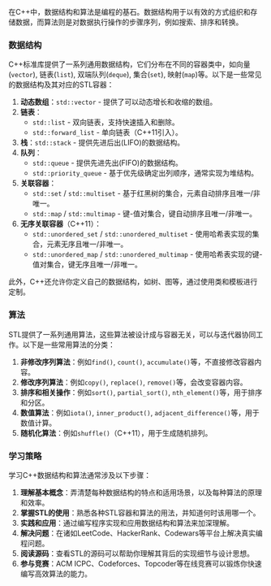 在C++中，数据结构和算法是编程的基石。数据结构用于以有效的方式组织和存储数据，而算法则是对数据执行操作的步骤序列，例如搜索、排序和转换。

### 数据结构

C++标准库提供了一系列通用数据结构，它们分布在不同的容器类中，如向量(`vector`), 链表(`list`), 双端队列(`deque`), 集合(`set`), 映射(`map`)等。以下是一些常见的数据结构及其对应的STL容器：

1. **动态数组**：`std::vector` - 提供了可以动态增长和收缩的数组。
2. **链表**：
    - `std::list` - 双向链表，支持快速插入和删除。
    - `std::forward_list` - 单向链表（C++11引入）。
3. **栈**：`std::stack` - 提供先进后出(LIFO)的数据结构。
4. **队列**：
    - `std::queue` - 提供先进先出(FIFO)的数据结构。
    - `std::priority_queue` - 基于优先级确定出列顺序，通常实现为堆结构。
5. **关联容器**：
    - `std::set` / `std::multiset` - 基于红黑树的集合，元素自动排序且唯一/非唯一。
    - `std::map` / `std::multimap` - 键-值对集合，键自动排序且唯一/非唯一。
6. **无序关联容器**（C++11）：
    - `std::unordered_set` / `std::unordered_multiset` - 使用哈希表实现的集合，元素无序且唯一/非唯一。
    - `std::unordered_map` / `std::unordered_multimap` - 使用哈希表实现的键-值对集合，键无序且唯一/非唯一。

此外，C++还允许你定义自己的数据结构，如树、图等，通过使用类和模板进行定制。

### 算法

STL提供了一系列通用算法，这些算法被设计成与容器无关，可以与迭代器协同工作。以下是一些常用算法的分类：

1. **非修改序列算法**：例如`find()`, `count()`, `accumulate()`等，不直接修改容器内容。
2. **修改序列算法**：例如`copy()`, `replace()`, `remove()`等，会改变容器内容。
3. **排序和相关操作**：例如`sort()`, `partial_sort()`, `nth_element()`等，用于排序和分区。
4. **数值算法**：例如`iota()`, `inner_product()`, `adjacent_difference()`等，用于数值计算。
5. **随机化算法**：例如`shuffle()`（C++11），用于生成随机排列。

### 学习策略

学习C++数据结构和算法通常涉及以下步骤：

1. **理解基本概念**：弄清楚每种数据结构的特点和适用场景，以及每种算法的原理和效率。
2. **掌握STL的使用**：熟悉各种STL容器和算法的用法，并知道何时该用哪一个。
3. **实践和应用**：通过编写程序实现和应用数据结构和算法来加深理解。
4. **解决问题**：在诸如LeetCode、HackerRank、Codewars等平台上解决真实编程问题。
5. **阅读源码**：查看STL的源码可以帮助你理解其背后的实现细节与设计思想。
6. **参与竞赛**：ACM ICPC、Codeforces、Topcoder等在线竞赛可以锻炼你快速编写高效算法的能力。